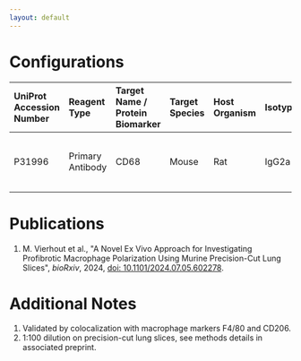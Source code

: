 ```yaml
---
layout: default
---
```


# Configurations

| UniProt Accession Number   | Reagent Type     | Target Name / Protein Biomarker   | Target Species   | Host Organism   | Isotype   | Clonality   | Vendor    |   Catalog Number | Conjugate   | RRID       | Availability   | Method        | Tissue Preservation               | Target Tissue   | Tissue State   | Detergent         | Antigen Retrieval Conditions   | Dye Inactivation Conditions   | Recommend   | Agree               | Disagree   | Contributor         | Notes       |
|:---------------------------|:-----------------|:----------------------------------|:-----------------|:----------------|:----------|:------------|:----------|-----------------:|:------------|:-----------|:---------------|:--------------|:----------------------------------|:----------------|:---------------|:------------------|:-------------------------------|:------------------------------|:------------|:--------------------|:-----------|:--------------------|:------------|
| P31996                     | Primary Antibody | CD68                              | Mouse            | Rat             | IgG2a     | FA-11       | BioLegend |           137004 | AF647       | AB_2044002 | Stock          | IBEX2D Manual | 1:4 Cytofix/Cytoperm Fixed Frozen | Lung            | NA             | 0.3% Triton-X-100 | NA                             | 1 mg/ml LiBH4 15 minutes      | Yes         | [0000-0001-5813-2581](https://orcid.org/0000-0001-5813-2581) [[1](#publications)] | NA         | [0000-0001-5813-2581](https://orcid.org/0000-0001-5813-2581) | [1,2](#notes) |

# Publications

<a name="publications"></a>
1. M. Vierhout et al., "A Novel Ex Vivo Approach for Investigating Profibrotic Macrophage Polarization Using Murine Precision-Cut Lung Slices", *bioRxiv*, 2024, [doi: 10.1101/2024.07.05.602278](https://doi.org/10.1101/2024.07.05.602278).


# Additional Notes

<a name="notes"></a>
1. Validated by colocalization with macrophage markers F4/80 and CD206.
2. 1:100 dilution on precision-cut lung slices, see methods details in associated preprint.